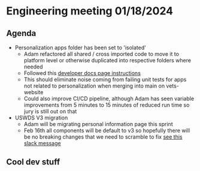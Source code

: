 # Engineering meeting 01/18/2024

## Agenda

- Personalization apps folder has been set to 'isolated'
  - Adam refactored all shared / cross imported code to move it to platform level or otherwise duplicated into respective folders where needed
  - Followed this [developer docs page instructions](https://depo-platform-documentation.scrollhelp.site/developer-docs/how-to-add-your-application-to-the-allow-list)
  - This should eliminate noise coming from failing unit tests for apps not related to personalization when merging into main on vets-website
  - Could also improve CI/CD pipeline, although Adam has seen variable improvements from 5 minutes to 15 minutes of reduced run time so jury is still out on that
- USWDS V3 migration
  -  Adam will be migrating personal information page this sprint
  -  Feb 16th all components will be default to v3 so hopefully there will be no breaking changes that we need to scramble to fix [see this slack message](https://dsva.slack.com/archives/C03R5SBELQM/p1705503589174489)


## Cool dev stuff


